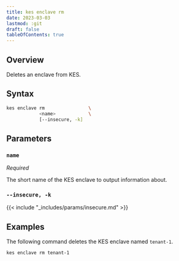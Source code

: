 ```yaml
---
title: kes enclave rm
date: 2023-03-03
lastmod: :git
draft: false
tableOfContents: true
---
```


## Overview

Deletes an enclave from KES.

## Syntax

```sh
kes enclave rm                \
            <name>            \
            [--insecure, -k] 
```

## Parameters

### `name`

_Required_

The short name of the KES enclave to output information about.

### `--insecure, -k`

{{< include "_includes/params/insecure.md" >}}

## Examples

The following command deletes the KES enclave named `tenant-1`.

```sh
kes enclave rm tenant-1
```